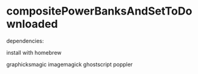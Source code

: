 # compositePowerBanksAndSetToDownloaded


dependencies: 

install with homebrew

graphicksmagic
imagemagick
ghostscript
poppler